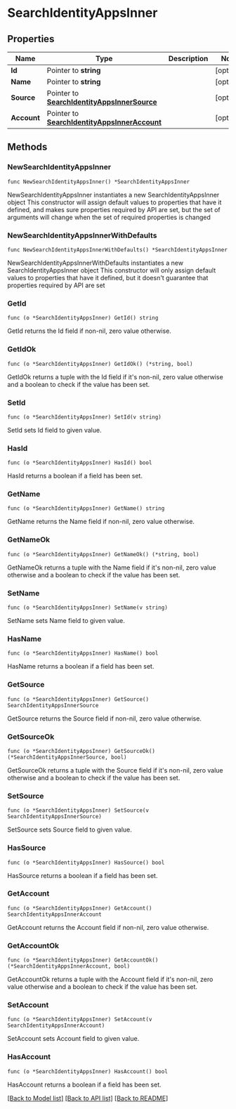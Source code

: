 # SearchIdentityAppsInner

## Properties

Name | Type | Description | Notes
------------ | ------------- | ------------- | -------------
**Id** | Pointer to **string** |  | [optional] 
**Name** | Pointer to **string** |  | [optional] 
**Source** | Pointer to [**SearchIdentityAppsInnerSource**](SearchIdentityAppsInnerSource.md) |  | [optional] 
**Account** | Pointer to [**SearchIdentityAppsInnerAccount**](SearchIdentityAppsInnerAccount.md) |  | [optional] 

## Methods

### NewSearchIdentityAppsInner

`func NewSearchIdentityAppsInner() *SearchIdentityAppsInner`

NewSearchIdentityAppsInner instantiates a new SearchIdentityAppsInner object
This constructor will assign default values to properties that have it defined,
and makes sure properties required by API are set, but the set of arguments
will change when the set of required properties is changed

### NewSearchIdentityAppsInnerWithDefaults

`func NewSearchIdentityAppsInnerWithDefaults() *SearchIdentityAppsInner`

NewSearchIdentityAppsInnerWithDefaults instantiates a new SearchIdentityAppsInner object
This constructor will only assign default values to properties that have it defined,
but it doesn't guarantee that properties required by API are set

### GetId

`func (o *SearchIdentityAppsInner) GetId() string`

GetId returns the Id field if non-nil, zero value otherwise.

### GetIdOk

`func (o *SearchIdentityAppsInner) GetIdOk() (*string, bool)`

GetIdOk returns a tuple with the Id field if it's non-nil, zero value otherwise
and a boolean to check if the value has been set.

### SetId

`func (o *SearchIdentityAppsInner) SetId(v string)`

SetId sets Id field to given value.

### HasId

`func (o *SearchIdentityAppsInner) HasId() bool`

HasId returns a boolean if a field has been set.

### GetName

`func (o *SearchIdentityAppsInner) GetName() string`

GetName returns the Name field if non-nil, zero value otherwise.

### GetNameOk

`func (o *SearchIdentityAppsInner) GetNameOk() (*string, bool)`

GetNameOk returns a tuple with the Name field if it's non-nil, zero value otherwise
and a boolean to check if the value has been set.

### SetName

`func (o *SearchIdentityAppsInner) SetName(v string)`

SetName sets Name field to given value.

### HasName

`func (o *SearchIdentityAppsInner) HasName() bool`

HasName returns a boolean if a field has been set.

### GetSource

`func (o *SearchIdentityAppsInner) GetSource() SearchIdentityAppsInnerSource`

GetSource returns the Source field if non-nil, zero value otherwise.

### GetSourceOk

`func (o *SearchIdentityAppsInner) GetSourceOk() (*SearchIdentityAppsInnerSource, bool)`

GetSourceOk returns a tuple with the Source field if it's non-nil, zero value otherwise
and a boolean to check if the value has been set.

### SetSource

`func (o *SearchIdentityAppsInner) SetSource(v SearchIdentityAppsInnerSource)`

SetSource sets Source field to given value.

### HasSource

`func (o *SearchIdentityAppsInner) HasSource() bool`

HasSource returns a boolean if a field has been set.

### GetAccount

`func (o *SearchIdentityAppsInner) GetAccount() SearchIdentityAppsInnerAccount`

GetAccount returns the Account field if non-nil, zero value otherwise.

### GetAccountOk

`func (o *SearchIdentityAppsInner) GetAccountOk() (*SearchIdentityAppsInnerAccount, bool)`

GetAccountOk returns a tuple with the Account field if it's non-nil, zero value otherwise
and a boolean to check if the value has been set.

### SetAccount

`func (o *SearchIdentityAppsInner) SetAccount(v SearchIdentityAppsInnerAccount)`

SetAccount sets Account field to given value.

### HasAccount

`func (o *SearchIdentityAppsInner) HasAccount() bool`

HasAccount returns a boolean if a field has been set.


[[Back to Model list]](../README.md#documentation-for-models) [[Back to API list]](../README.md#documentation-for-api-endpoints) [[Back to README]](../README.md)



